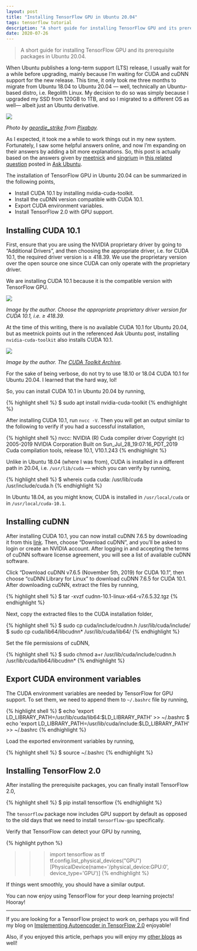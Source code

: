 ```yaml
---
layout: post
title: "Installing TensorFlow GPU in Ubuntu 20.04"
tags: tensorflow tutorial
description: "A short guide for installing TensorFlow GPU and its prerequisite packages in Ubuntu 20.04."
date: 2020-07-26
---
```


> A short guide for installing TensorFlow GPU and its prerequisite packages in Ubuntu 20.04.

When Ubuntu publishes a long-term support (LTS) release, I usually wait for a while before upgrading, mainly because I’m waiting for CUDA and cuDNN support for the new release. This time, it only took me three months to migrate from Ubuntu 18.04 to Ubuntu 20.04 — well, technically an Ubuntu-based distro, i.e. Regolith Linux. My decision to do so was simply because I upgraded my SSD from 120GB to 1TB, and so I migrated to a different OS as well— albeit just an Ubuntu derivative.

![](https://miro.medium.com/max/875/0*BZ9WK2GGWWHa0g32.jpg)

*Photo by [geordie_strike](https://pixabay.com/users/geordie_strike-17222189/) from [Pixabay](https://pixabay.com/photos/laptop-computer-business-tech-5421966/).*

As I expected, it took me a while to work things out in my new system. Fortunately, I saw some helpful answers online, and now I’m expanding on their answers by adding a bit more explanations. So, this post is actually based on the answers given by [meetnick](https://askubuntu.com/users/263979/meetnick) and [singrium](https://askubuntu.com/users/822295/singrium) in [this related question](https://askubuntu.com/questions/1230645/when-is-cuda-gonna-be-released-for-ubuntu-20-04) posted in [Ask Ubuntu](https://askubuntu.com/).

The installation of TensorFlow GPU in Ubuntu 20.04 can be summarized in the following points,
* Install CUDA 10.1 by installing nvidia-cuda-toolkit.
* Install the cuDNN version compatible with CUDA 10.1.
* Export CUDA environment variables.
* Install TensorFlow 2.0 with GPU support.

## Installing CUDA 10.1
First, ensure that you are using the NVIDIA proprietary driver by going to “Additional Drivers”, and then choosing the appropriate driver, i.e. for CUDA 10.1, the required driver version is ≥ 418.39. We use the proprietary version over the open source one since CUDA can only operate with the proprietary driver.

We are installing CUDA 10.1 because it is the compatible version with TensorFlow GPU.

![](https://miro.medium.com/max/875/0*M-eE2LPKX5trA4Hx.png)

*Image by the author. Choose the appropriate proprietary driver version for CUDA 10.1, i.e. ≥ 418.39.*

At the time of this writing, there is no available CUDA 10.1 for Ubuntu 20.04, but as meetnick points out in the referenced Ask Ubuntu post, installing `nvidia-cuda-toolkit` also installs CUDA 10.1.

![](https://miro.medium.com/max/875/1*mo5sI-Ek02Q9j42EnmhhWQ.png)

*Image by the author. The [CUDA Toolkit Archive](https://developer.nvidia.com/cuda-10.1-download-archive-base?target_os=Linux&target_arch=x86_64&target_distro=Ubuntu).*

For the sake of being verbose, do not try to use 18.10 or 18.04 CUDA 10.1 for Ubuntu 20.04. I learned that the hard way, lol!

So, you can install CUDA 10.1 in Ubuntu 20.04 by running,

{% highlight shell %}
$ sudo apt install nvidia-cuda-toolkit
{% endhighlight %}

After installing CUDA 10.1, run `nvcc -V`. Then you will get an output similar to the following to verify if you had a successful installation,

{% highlight shell %}
nvcc: NVIDIA (R) Cuda compiler driver
Copyright (c) 2005-2019 NVIDIA Corporation
Built on Sun_Jul_28_19:07:16_PDT_2019
Cuda compilation tools, release 10.1, V10.1.243
{% endhighlight %}

Unlike in Ubuntu 18.04 (where I was from), CUDA is installed in a different path in 20.04, i.e. `/usr/lib/cuda` — which you can verify by running,

{% highlight shell %}
$ whereis cuda
cuda: /usr/lib/cuda /usr/include/cuda.h
{% endhighlight %}

In Ubuntu 18.04, as you might know, CUDA is installed in `/usr/local/cuda` or in `/usr/local/cuda-10.1`.

## Installing cuDNN

After installing CUDA 10.1, you can now install cuDNN 7.6.5 by downloading it from this [link](https://developer.nvidia.com/rdp/form/cudnn-download-survey). Then, choose “Download cuDNN”, and you’ll be asked to login or create an NVIDIA account. After logging in and accepting the terms of cuDNN software license agreement, you will see a list of available cuDNN software.

Click “Download cuDNN v7.6.5 (November 5th, 2019) for CUDA 10.1”, then choose “cuDNN Library for Linux” to download cuDNN 7.6.5 for CUDA 10.1. After downloading cuDNN, extract the files by running,

{% highlight shell %}
$ tar -xvzf cudnn-10.1-linux-x64-v7.6.5.32.tgz
{% endhighlight %}

Next, copy the extracted files to the CUDA installation folder,

{% highlight shell %}
$ sudo cp cuda/include/cudnn.h /usr/lib/cuda/include/
$ sudo cp cuda/lib64/libcudnn* /usr/lib/cuda/lib64/
{% endhighlight %}

Set the file permissions of cuDNN,

{% highlight shell %}
$ sudo chmod a+r /usr/lib/cuda/include/cudnn.h
/usr/lib/cuda/lib64/libcudnn*
{% endhighlight %}

## Export CUDA environment variables


The CUDA environment variables are needed by TensorFlow for GPU support. To set them, we need to append them to `~/.bashrc` file by running,

{% highlight shell %}
$ echo 'export LD_LIBRARY_PATH=/usr/lib/cuda/lib64:$LD_LIBRARY_PATH' >> ~/.bashrc
$ echo 'export LD_LIBRARY_PATH=/usr/lib/cuda/include:$LD_LIBRARY_PATH' >> ~/.bashrc
{% endhighlight %}

Load the exported environment variables by running,

{% highlight shell %}
$ source ~/.bashrc
{% endhighlight %}

## Installing TensorFlow 2.0

After installing the prerequisite packages, you can finally install TensorFlow 2.0,

{% highlight shell %}
$ pip install tensorflow
{% endhighlight %}

The `tensorflow` package now includes GPU support by default as opposed to the old days that we need to install `tensorflow-gpu` specifically.

Verify that TensorFlow can detect your GPU by running,

{% highlight python %}
>>> import tensorflow as tf
>>> tf.config.list_physical_devices("GPU")
[PhysicalDevice(name='/physical_device:GPU:0', device_type='GPU')]
{% endhighlight %}

If things went smoothly, you should have a similar output.

You can now enjoy using TensorFlow for your deep learning projects! Hooray!

---

If you are looking for a TensorFlow project to work on, perhaps you will find my blog on [Implementing Autoencoder in TensorFlow 2.0](https://afagarap.github.io/2019/03/20/implementing-autoencoder-in-tensorflow-2.0.html) enjoyable!

Also, if you enjoyed this article, perhaps you will enjoy my [other blogs](https://medium.com/@afagarap) as well!
